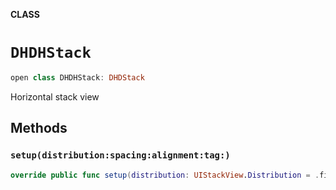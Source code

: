 **CLASS**

# `DHDHStack`

```swift
open class DHDHStack: DHDStack
```

Horizontal stack view

## Methods
### `setup(distribution:spacing:alignment:tag:)`

```swift
override public func setup(distribution: UIStackView.Distribution = .fill, spacing: CGFloat = 0, alignment: UIStackView.Alignment? = nil, tag: Int? = nil)
```

